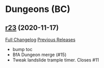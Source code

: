 # <DBM> Dungeons (BC)

## [r23](https://github.com/DeadlyBossMods/DBM-Dungeons/tree/r23) (2020-11-17)
[Full Changelog](https://github.com/DeadlyBossMods/DBM-Dungeons/compare/r22...r23) [Previous Releases](https://github.com/DeadlyBossMods/DBM-Dungeons/releases)

- bump toc  
- BfA Dungeon merge (#15)  
- Tweak landslide trample timer. Closes #11  
